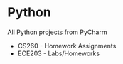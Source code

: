 # Python 
All Python projects from PyCharm

* CS260 - Homework Assignments
* ECE203 - Labs/Homeworks
